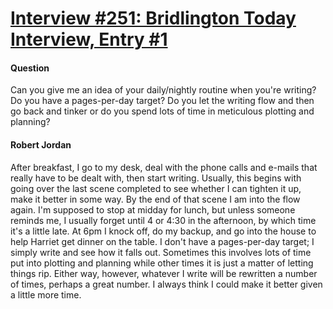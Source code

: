 # [Interview #251: Bridlington Today Interview, Entry #1](https://www.theoryland.com/intvmain.php?i=251#1)

#### Question

Can you give me an idea of your daily/nightly routine when you're writing? Do you have a pages-per-day target? Do you let the writing flow and then go back and tinker or do you spend lots of time in meticulous plotting and planning?

#### Robert Jordan

After breakfast, I go to my desk, deal with the phone calls and e-mails that really have to be dealt with, then start writing.
Usually, this begins with going over the last scene completed to see whether I can tighten it up, make it better in some way.
By the end of that scene I am into the flow again.
I'm supposed to stop at midday for lunch, but unless someone reminds me, I usually forget until 4 or 4:30 in the afternoon, by which time it's a little late.
At 6pm I knock off, do my backup, and go into the house to help Harriet get dinner on the table.
I don't have a pages-per-day target; I simply write and see how it falls out.
Sometimes this involves lots of time put into plotting and planning while other times it is just a matter of letting things rip.
Either way, however, whatever I write will be rewritten a number of times, perhaps a great number.
I always think I could make it better given a little more time.

